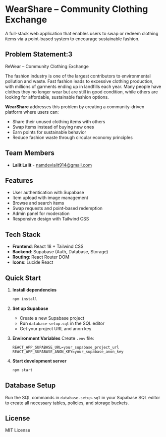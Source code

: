 # WearShare – Community Clothing Exchange

A full-stack web application that enables users to swap or redeem clothing items via a point-based system to encourage sustainable fashion.

## Problem Statement:3

ReWear – Community Clothing Exchange

The fashion industry is one of the largest contributors to environmental pollution and waste. Fast fashion leads to excessive clothing production, with millions of garments ending up in landfills each year. Many people have clothes they no longer wear but are still in good condition, while others are looking for affordable, sustainable fashion options.

**WearShare** addresses this problem by creating a community-driven platform where users can:
- Share their unused clothing items with others
- Swap items instead of buying new ones
- Earn points for sustainable behavior
- Reduce fashion waste through circular economy principles

## Team Members

- **Lalit Lalit** - namdevlalit914@gmail.com

## Features

- User authentication with Supabase
- Item upload with image management
- Browse and search items
- Swap requests and point-based redemption
- Admin panel for moderation
- Responsive design with Tailwind CSS

## Tech Stack

- **Frontend**: React 18 + Tailwind CSS
- **Backend**: Supabase (Auth, Database, Storage)
- **Routing**: React Router DOM
- **Icons**: Lucide React

## Quick Start

1. **Install dependencies**
   ```bash
   npm install
   ```

2. **Set up Supabase**
   - Create a new Supabase project
   - Run `database-setup.sql` in the SQL editor
   - Get your project URL and anon key

3. **Environment Variables**
   Create `.env` file:
   ```env
   REACT_APP_SUPABASE_URL=your_supabase_project_url
   REACT_APP_SUPABASE_ANON_KEY=your_supabase_anon_key
   ```

4. **Start development server**
   ```bash
   npm start
   ```

## Database Setup

Run the SQL commands in `database-setup.sql` in your Supabase SQL editor to create all necessary tables, policies, and storage buckets.

## License

MIT License
